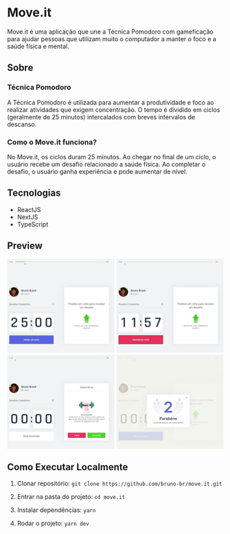 # Move.it

Move.it é uma aplicação que une a Técnica Pomodoro com gameficação para ajudar pessoas que utilizam muito o computador a manter o foco e a saúde física e mental.

## Sobre

### Técnica Pomodoro

A Técnica Pomodoro é utilizada para aumentar a produtividade e foco ao realizar atividades que exigem concentração. O tempo é dividido em ciclos (geralmente de 25 minutos) intercalados com breves intervalos de descanso.

### Como o Move.it funciona?

No Move.it, os ciclos duram 25 minutos. Ao chegar no final de um ciclo, o usuário recebe um desafio relacionado a saúde física. Ao completar o desafio, o usuário ganha experiência e pode aumentar de nível.

## Tecnologias

-   ReactJS
-   NextJS
-   TypeScript

## Preview

<div style="display: grid; grid-template-columns: 1fr 1fr; gap: 5px">
<img src=".github/preview1.jpg">
<img src=".github/preview2.jpg">
<img src=".github/preview3.jpg">
<img src=".github/preview4.jpg">
</div>

## Como Executar Localmente

1. Clonar repositório: `git clone https://github.com/bruno-br/move.it.git`

2. Entrar na pasta do projeto: `cd move.it`

3. Instalar dependências: `yarn`

4. Rodar o projeto: `yarn dev`
